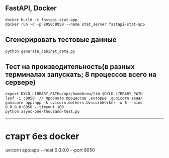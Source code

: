 ## FastAPI, Docker
```
docker build -t fastapi-stat-app .
docker run -d -p 8050:8050 --name stat_server fastapi-stat-app
```
## Сгенерировать тестовые данные
```
python generate_cabinet_data.py
```
## Тест на производительность(в разных терминалах запускать; 8 процессов всего на сервере)
```
export DYLD_LIBRARY_PATH=/opt/homebrew/lib:$DYLD_LIBRARY_PATH        
lsof -i :8050  // просмотр процессов ,которые  gunicorn занял
gunicorn app:app -k uvicorn.workers.UvicornWorker -w 8 --bind 0.0.0.0:8050 --timeout 180
python async-one-thousand-test.py
```

----------------------------------------
# старт без docker
uvicorn app:app --host 0.0.0.0 --port 8050 